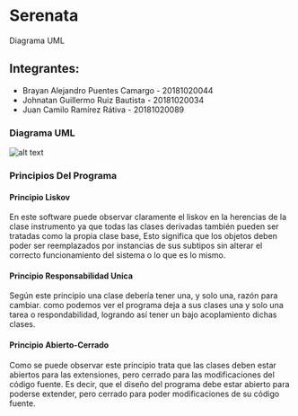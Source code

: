 # Serenata
Diagrama UML

## Integrantes:

- Brayan Alejandro Puentes Camargo  - 20181020044
- Johnatan Guillermo Ruiz Bautista  - 20181020034
- Juan Camilo Ramírez Rátiva        - 20181020089

### Diagrama UML

![alt text](https://github.com/wthoutjc/Serenata/blob/master/BandaUML.png)
### Principios Del Programa


#### Principio Liskov
   En este software puede observar claramente el liskov en la herencias de la clase instrumento ya que todas las clases derivadas también pueden ser tratadas como  la propia clase base, Esto significa que los objetos deben poder ser reemplazados por instancias de sus subtipos sin alterar el correcto funcionamiento del sistema o lo que es lo mismo. 
#### Principio Responsabilidad Unica
   Según este principio una clase debería tener una, y solo una, razón para cambiar. como podemos ver el programa deja a sus clases una y solo una tarea o respondabilidad, logrando así tener un bajo acoplamiento dichas clases.  
#### Principio Abierto-Cerrado
   Como se puede observar este principio trata que las clases deben estar abiertos para las extensiones, pero cerrado para las modificaciones del código fuente. Es decir, que el diseño del programa debe estar abierto para poderse extender, pero cerrado para poder modificaciones de su código fuente.

